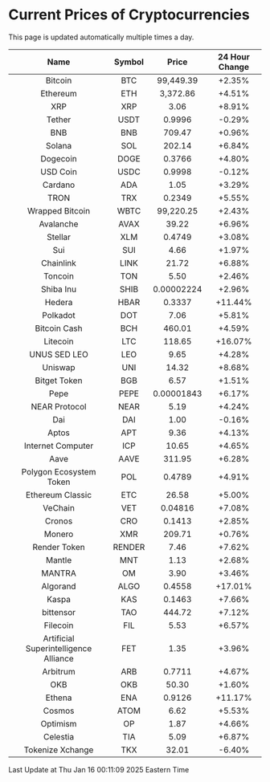 # Current Prices of Cryptocurrencies
This page is updated automatically multiple times a day.

| Name | Symbol | Price | 24 Hour Change |
| :---: |:---:| :---: | :---: |
| Bitcoin | BTC | 99,449.39 | +2.35% |
| Ethereum | ETH | 3,372.86 | +4.51% |
| XRP | XRP | 3.06 | +8.91% |
| Tether | USDT | 0.9996 | -0.29% |
| BNB | BNB | 709.47 | +0.96% |
| Solana | SOL | 202.14 | +6.84% |
| Dogecoin | DOGE | 0.3766 | +4.80% |
| USD Coin | USDC | 0.9998 | -0.12% |
| Cardano | ADA | 1.05 | +3.29% |
| TRON | TRX | 0.2349 | +5.55% |
| Wrapped Bitcoin | WBTC | 99,220.25 | +2.43% |
| Avalanche | AVAX | 39.22 | +6.96% |
| Stellar | XLM | 0.4749 | +3.08% |
| Sui | SUI | 4.66 | +1.97% |
| Chainlink | LINK | 21.72 | +6.88% |
| Toncoin | TON | 5.50 | +2.46% |
| Shiba Inu | SHIB | 0.00002224 | +2.96% |
| Hedera | HBAR | 0.3337 | +11.44% |
| Polkadot | DOT | 7.06 | +5.81% |
| Bitcoin Cash | BCH | 460.01 | +4.59% |
| Litecoin | LTC | 118.65 | +16.07% |
| UNUS SED LEO | LEO | 9.65 | +4.28% |
| Uniswap | UNI | 14.32 | +8.68% |
| Bitget Token | BGB | 6.57 | +1.51% |
| Pepe | PEPE | 0.00001843 | +6.17% |
| NEAR Protocol | NEAR | 5.19 | +4.24% |
| Dai | DAI | 1.00 | -0.16% |
| Aptos | APT | 9.36 | +4.13% |
| Internet Computer | ICP | 10.65 | +4.65% |
| Aave | AAVE | 311.95 | +6.28% |
| Polygon Ecosystem Token | POL | 0.4789 | +4.91% |
| Ethereum Classic | ETC | 26.58 | +5.00% |
| VeChain | VET | 0.04816 | +7.08% |
| Cronos | CRO | 0.1413 | +2.85% |
| Monero | XMR | 209.71 | +0.76% |
| Render Token | RENDER | 7.46 | +7.62% |
| Mantle | MNT | 1.13 | +2.68% |
| MANTRA | OM | 3.90 | +3.46% |
| Algorand | ALGO | 0.4558 | +17.01% |
| Kaspa | KAS | 0.1463 | +7.66% |
| bittensor | TAO | 444.72 | +7.12% |
| Filecoin | FIL | 5.53 | +6.57% |
| Artificial Superintelligence Alliance | FET | 1.35 | +3.96% |
| Arbitrum | ARB | 0.7711 | +4.67% |
| OKB | OKB | 50.30 | +1.60% |
| Ethena | ENA | 0.9126 | +11.17% |
| Cosmos | ATOM | 6.62 | +5.53% |
| Optimism | OP | 1.87 | +4.66% |
| Celestia | TIA | 5.09 | +6.87% |
| Tokenize Xchange | TKX | 32.01 | -6.40% |

Last Update at Thu Jan 16 00:11:09 2025 Eastern Time